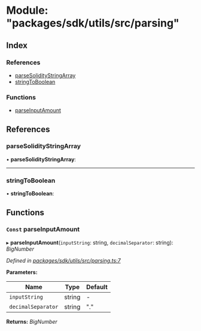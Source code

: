 # Module: "packages/sdk/utils/src/parsing"

## Index

### References

* [parseSolidityStringArray](_packages_sdk_utils_src_parsing_.md#parsesoliditystringarray)
* [stringToBoolean](_packages_sdk_utils_src_parsing_.md#stringtoboolean)

### Functions

* [parseInputAmount](_packages_sdk_utils_src_parsing_.md#const-parseinputamount)

## References

###  parseSolidityStringArray

• **parseSolidityStringArray**:

___

###  stringToBoolean

• **stringToBoolean**:

## Functions

### `Const` parseInputAmount

▸ **parseInputAmount**(`inputString`: string, `decimalSeparator`: string): *BigNumber*

*Defined in [packages/sdk/utils/src/parsing.ts:7](https://github.com/medhak1/celo-monorepo/blob/master/packages/sdk/utils/src/parsing.ts#L7)*

**Parameters:**

Name | Type | Default |
------ | ------ | ------ |
`inputString` | string | - |
`decimalSeparator` | string | "." |

**Returns:** *BigNumber*

